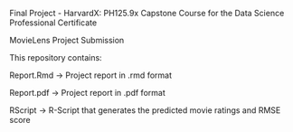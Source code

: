 Final Project - HarvardX: PH125.9x Capstone Course for the Data Science Professional Certificate

MovieLens Project Submission

This repository contains:

Report.Rmd -> Project report in .rmd format

Report.pdf -> Project report in .pdf format

RScript -> R-Script that generates the predicted movie ratings and RMSE score